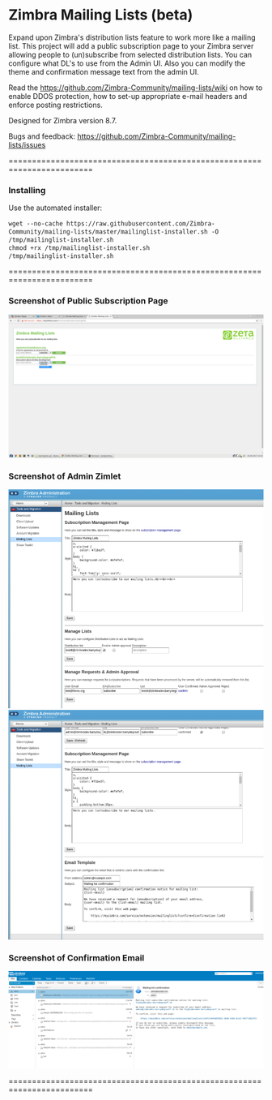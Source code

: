 Zimbra Mailing Lists (beta)
==========
Expand upon Zimbra's distribution lists feature to work more like a mailing list. This project will add a public subscription page to your Zimbra server allowing people to (un)subscribe from selected distribution lists. You can configure what DL's to use from the Admin UI. Also you can modify the theme and confirmation message text from the admin UI.

Read the https://github.com/Zimbra-Community/mailing-lists/wiki on how to enable DDOS protection, how to set-up appropriate e-mail headers and enforce posting restrictions.

Designed for Zimbra version 8.7.

Bugs and feedback: https://github.com/Zimbra-Community/mailing-lists/issues

========================================================================

### Installing
Use the automated installer:

    wget --no-cache https://raw.githubusercontent.com/Zimbra-Community/mailing-lists/master/mailinglist-installer.sh -O /tmp/mailinglist-installer.sh
    chmod +rx /tmp/mailinglist-installer.sh
    /tmp/mailinglist-installer.sh

========================================================================

### Screenshot of Public Subscription Page
![alt tag](https://raw.githubusercontent.com/Zimbra-Community/mailing-lists/master/help/public-page.png)

### Screenshot of Admin Zimlet
![alt tag](https://raw.githubusercontent.com/Zimbra-Community/mailing-lists/master/help/admin-ui1.png?11)
![alt tag](https://raw.githubusercontent.com/Zimbra-Community/mailing-lists/master/help/admin-ui2.png?22)

### Screenshot of Confirmation Email
![alt tag](https://raw.githubusercontent.com/Zimbra-Community/mailing-lists/master/help/confirmation-mail.png)

========================================================================
